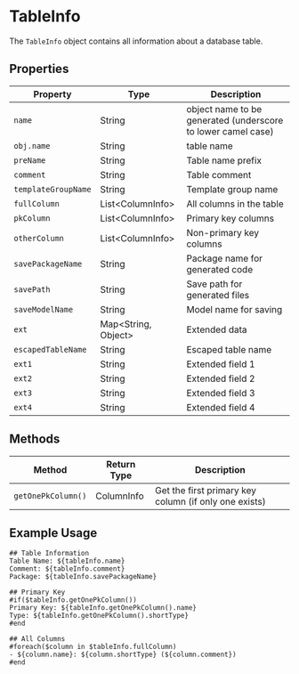 # TableInfo

The `TableInfo` object contains all information about a database table.

## Properties

| Property | Type | Description |
|----------|------|-------------|
| `name` | String | object name to be generated (underscore to lower camel case) |
| `obj.name` | String | table name |
| `preName` | String | Table name prefix |
| `comment` | String | Table comment |
| `templateGroupName` | String | Template group name |
| `fullColumn` | List&lt;ColumnInfo&gt; | All columns in the table |
| `pkColumn` | List&lt;ColumnInfo&gt; | Primary key columns |
| `otherColumn` | List&lt;ColumnInfo&gt; | Non-primary key columns |
| `savePackageName` | String | Package name for generated code |
| `savePath` | String | Save path for generated files |
| `saveModelName` | String | Model name for saving |
| `ext` | Map&lt;String, Object&gt; | Extended data |
| `escapedTableName` | String | Escaped table name |
| `ext1` | String | Extended field 1 |
| `ext2` | String | Extended field 2 |
| `ext3` | String | Extended field 3 |
| `ext4` | String | Extended field 4 |


## Methods

| Method | Return Type | Description |
|--------|-------------|-------------|
| `getOnePkColumn()` | ColumnInfo | Get the first primary key column (if only one exists) |

## Example Usage

```velocity
## Table Information
Table Name: ${tableInfo.name}
Comment: ${tableInfo.comment}
Package: ${tableInfo.savePackageName}

## Primary Key
#if($tableInfo.getOnePkColumn())
Primary Key: ${tableInfo.getOnePkColumn().name}
Type: ${tableInfo.getOnePkColumn().shortType}
#end

## All Columns
#foreach($column in $tableInfo.fullColumn)
- ${column.name}: ${column.shortType} (${column.comment})
#end
```







